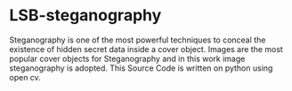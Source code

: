 # LSB-steganography
Steganography is one of the most powerful techniques to conceal the existence of hidden secret data inside a cover object. Images are the most popular cover objects for Steganography and in this work image steganography is adopted. This Source Code is written on python using open cv.
